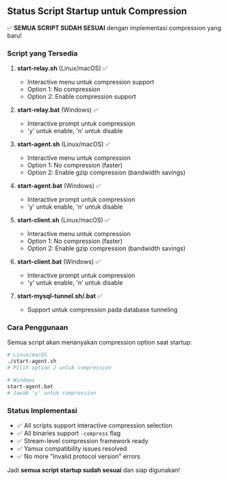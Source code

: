 ## Status Script Startup untuk Compression

✅ **SEMUA SCRIPT SUDAH SESUAI** dengan implementasi compression yang baru!

### Script yang Tersedia

1. **start-relay.sh** (Linux/macOS) ✅
   - Interactive menu untuk compression support
   - Option 1: No compression 
   - Option 2: Enable compression support

2. **start-relay.bat** (Windows) ✅  
   - Interactive prompt untuk compression
   - 'y' untuk enable, 'n' untuk disable

3. **start-agent.sh** (Linux/macOS) ✅
   - Interactive menu untuk compression
   - Option 1: No compression (faster)
   - Option 2: Enable gzip compression (bandwidth savings)

4. **start-agent.bat** (Windows) ✅
   - Interactive prompt untuk compression
   - 'y' untuk enable, 'n' untuk disable

5. **start-client.sh** (Linux/macOS) ✅
   - Interactive menu untuk compression
   - Option 1: No compression (faster)
   - Option 2: Enable gzip compression (bandwidth savings)

6. **start-client.bat** (Windows) ✅
   - Interactive prompt untuk compression
   - 'y' untuk enable, 'n' untuk disable

7. **start-mysql-tunnel.sh/.bat** ✅
   - Support untuk compression pada database tunneling

### Cara Penggunaan

Semua script akan menanyakan compression option saat startup:

```bash
# Linux/macOS
./start-agent.sh
# Pilih option 2 untuk compression

# Windows  
start-agent.bat
# Jawab 'y' untuk compression
```

### Status Implementasi

- ✅ All scripts support interactive compression selection
- ✅ All binaries support `-compress` flag
- ✅ Stream-level compression framework ready
- ✅ Yamux compatibility issues resolved
- ✅ No more "Invalid protocol version" errors

Jadi **semua script startup sudah sesuai** dan siap digunakan!
